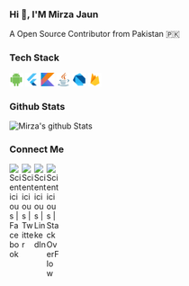 ### Hi 👋, I'M Mirza Jaun
A Open Source Contributor from Pakistan 🇵🇰


### Tech Stack

<code><img width=24px src="https://raw.githubusercontent.com/github/explore/80688e429a7d4ef2fca1e82350fe8e3517d3494d/topics/android/android.png"></code>
<code><img width=24px src="https://raw.githubusercontent.com/github/explore/80688e429a7d4ef2fca1e82350fe8e3517d3494d/topics/flutter/flutter.png"></code>
<code><img width=24px src="https://raw.githubusercontent.com/github/explore/80688e429a7d4ef2fca1e82350fe8e3517d3494d/topics/kotlin/kotlin.png"></code>
<code><img width=24px src="https://raw.githubusercontent.com/github/explore/80688e429a7d4ef2fca1e82350fe8e3517d3494d/topics/java/java.png"></code>
<code><img width=24px src="https://raw.githubusercontent.com/github/explore/80688e429a7d4ef2fca1e82350fe8e3517d3494d/topics/dart/dart.png"></code>
<code><img width=24px src="https://raw.githubusercontent.com/github/explore/80688e429a7d4ef2fca1e82350fe8e3517d3494d/topics/firebase/firebase.png"></code>

### Github Stats
![Mirza's github Stats](https://github-readme-stats.vercel.app/api?username=Scienticious&theme=material-palenight)

### Connect  Me

[<img align="left" alt="Scienticious | Facebook" width=22px src="https://cdn.jsdelivr.net/npm/simple-icons@v3/icons/facebook.svg">][facebook]
[<img align="left" alt="Scienticious | Twitter" width=22px src="https://cdn.jsdelivr.net/npm/simple-icons@v3/icons/twitter.svg">][twitter]
[<img align="left" alt="Scienticious | LinkedIn" width=22px src="https://cdn.jsdelivr.net/npm/simple-icons@v3/icons/linkedin.svg">][linkedin]
[<img align="left" alt="Scienticious | StackOverFlow" width=22px src="https://cdn.jsdelivr.net/npm/simple-icons@3.11.0/icons/stackoverflow.svg">][stackoverflow]

[linkedin]: https://www.linkedin.com/in/mirza-m-jaun/
[twitter]: https://twitter.com/scienticious
[facebook]: https://www.facebook.com/mirza.jaun
[stackoverflow]: https://stackoverflow.com/users/3421486/scienticious



<!--
**Scienticious/Scienticious** is a ✨ _special_ ✨ repository because its `README.md` (this file) appears on your GitHub profile.

Here are some ideas to get you started:

- 🔭 I’m currently working on ...
- 🌱 I’m currently learning ...
- 👯 I’m looking to collaborate on ...
- 🤔 I’m looking for help with ...
- 💬 Ask me about ...
- 📫 How to reach me: ...
- 😄 Pronouns: ...
- ⚡ Fun fact: ...
-->
